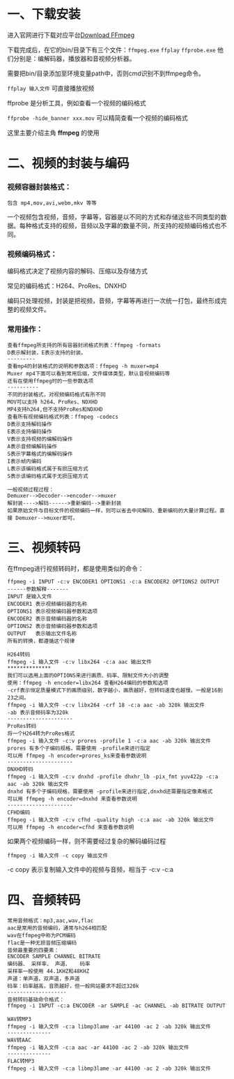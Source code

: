 # 一、下载安装

进入官网进行下载对应平台[Download FFmpeg](http://ffmpeg.org/download.html#build-windows)

下载完成后，在它的bin/目录下有三个文件：`ffmpeg.exe` `ffplay` `ffprobe.exe` 他们分别是：编解码器，播放器和音视频分析器。

需要把bin/目录添加至环境变量path中，否则cmd识别不到ffmpeg命令。

`ffplay 输入文件` 可直接播放视频

ffprobe 是分析工具，例如查看一个视频的编码格式 

`ffprobe -hide_banner xxx.mov` 可以精简查看一个视频的编码格式

这里主要介绍主角 **ffmpeg** 的使用

# 二、视频的封装与编码

### 视频容器封装格式：

```	
包含 mp4,mov,avi,webm,mkv 等等
```

一个视频包含视频，音频，字幕等，容器是以不同的方式和存储这些不同类型的数据。每种格式支持的视频，音频以及字幕的数量不同，所支持的视频编码格式也不同。

### 视频编码格式：

编码格式决定了视频内容的解码、压缩以及存储方式

常见的编码格式：H264、ProRes、DNXHD

编码只处理视频，封装是把视频，音频，字幕等再进行一次统一打包，最终形成完整的视频文件。

### 常用操作：

```
查看ffmpeg所支持的所有容器封闭格式列表：ffmpeg -formats
D表示解封装，E表示支持的封装。
---------
查看mp4的封装格式的说明和参数选项：ffmpeg -h muxer=mp4
Muxer mp4下面可以看到常用后缀，文件媒体类型，默认音视频编码等
还有在使用ffmpeg时的一些参数选项
----------
不同的封装格式，对视频编码格式有所不同
MOV可以支持 h264、ProRes、NDXHD
MP4支持h264,但不支持ProRes和NDXHD
查看所有视频编码格式列表：ffmpeg -codecs
D表示支持解码操作
E表示支持编码操作
V表示支持视频的编解码操作
A表示音频编解码操作
S表示字幕格式的编解码操作
I表示帧内编码
L表示该编码格式属于有损压缩方式
S表示该编码格式属于无损压缩方式
```

```
一般视频过程过程：
Demuxer-->Decoder-->encoder-->muxer
解封装---->解码------>重新编码-->重新封装
如果原始文件与目标文件的视频编码一样，则可以省去中间解码、重新编码的大量计算过程。直接 Demuxer-->muxer即可。
```

# 三、视频转码

在ffmpeg进行视频转码时，都是使用类似的命令：

````
ffpmeg -i INPUT -c:v ENCODER1 OPTIONS1 -c:a ENCODER2 OPTIONS2 OUTPUT
------参数解释-------
INPUT 是输入文件
ENCODER1 表示视频编码器的名称
OPTIONS1 表示视频编码器参数和选项
ENCODER2 表示音频编码器的名称
OPTIONS2 表示音频编码器参数和选项
OUTPUT 	 表示输出文件名称
所有的转换，都遵循这个规律
````

```
H264转码
ffmpeg -i 输入文件 -c:v libx264 -c:a aac 输出文件
**************
我们可以选用上面的OPTIONS来进行画质、码率、限制文件大小的调整
使用：ffmpeg -h encoder=libx264 查看H264编码的参数和选项
-crf表示恒定质量模式下的画质级别，数字越小，画质越好，但转码速度也越慢。一般是16到23之间。
ffmpeg -i 输入文件 -c:v libx264 -crf 18 -c:a aac -ab 320k 输出文件
-ab 表示音频码率为320k
---------------------
ProRes转码
将一个H264转为ProRes格式
ffmpeg -i 输入文件 -c:v prores -profile 1 -c:a aac -ab 320k 输出文件
prores 有多个子编码规格，需要使用 -profile来进行指定
可以用 ffmpeg -h encoder=prores_ks来查看参数说明
---------------------
DNXHD转码
ffmpeg -i 输入文件 -c:v dnxhd -profile dhxhr_lb -pix_fmt yuv422p -c:a aac -ab 320k 输出文件
dnxhd 有多个子编码规格，需要使用 -profile来进行指定,dnxhd还需要指定像素格式
可以用 ffmpeg -h encoder=dnxhd 来查看参数说明
---------------------
CFHD编码
ffmpeg -i 输入文件 -c:v cfhd -quality high -c:a aac -ab 320k 输出文件
可以用 ffmpeg -h encoder=cfhd 来查看参数说明
```

如果两个视频编码一样，则不需要经过复杂的解码编码过程

`ffmpeg -i 输入文件 -c copy 输出文件`

-c copy 表示复制输入文件中的视频与音频，相当于 -c:v -c:a

# 四、音频转码

```
常用音频格式：mp3,aac,wav,flac
aac是常用的音频编码，通常与h264相匹配
wav在ffmpeg中称为PCM编码
flac是一种无损音频压缩编码
音频最重要的四要素：
ENCODER SAMPLE CHANNEL BITRATE
编码器、 采样率、 声道、   码率
采样率一般使用 44.1KHZ和48KHZ
声道：单声道，双声道，多声道
码率：码率越高，音质越好，但一般网站要求不超过320k
-------------------
音频转码基础命令格式：
ffmpeg -i INPUT -c:a ENCODER -ar SAMPLE -ac CHANNEL -ab BITRATE OUTPUT
```

```
WAV转MP3
ffmpeg -i 输入文件 -c:a libmp3lame -ar 44100 -ac 2 -ab 320k 输出文件
--------------
WAV转AAC
ffmpeg -i 输入文件 -c:a aac -ar 44100 -ac 2 -ab 320k 输出文件
--------------
FLAC转MP3
ffmpeg -i 输入文件 -c:a libmp3lame -ar 44100 -ac 2 -ab 320k 输出文件
```

